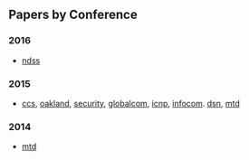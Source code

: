 ## Papers by Conference

### 2016
- [ndss](./ndss2016)

### 2015
- [ccs](./ccs15), [oakland](./oakland15), [security](./usenixsecurity15), [globalcom](globalcom15), [icnp](./icnp2015), [infocom](./infocom2015). [dsn](./dsn15), [mtd](./mtd15)

### 2014
- [mtd](./mtd14)
